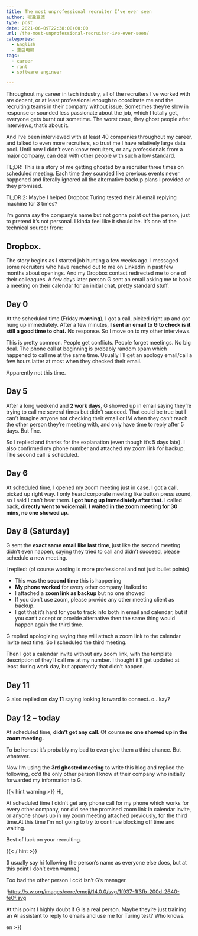 ```yaml
---
title: The most unprofessional recruiter I’ve ever seen
author: 椒盐豆豉
type: post
date: 2021-06-09T22:38:08+00:00
url: /the-most-unprofessional-recruiter-ive-ever-seen/
categories:
  - English
  - 重启电脑
tags:
  - career
  - rant
  - software engineer

---
```

Throughout my career in tech industry, all of the recruiters I’ve worked with are decent, or at least professional enough to coordinate me and the recruiting teams in their company without issue. Sometimes they’re slow in response or sounded less passionate about the job, which I totally get, everyone gets burnt out sometime. The worst case, they ghost people after interviews, that’s about it.

And I’ve been interviewed with at least 40 companies throughout my career, and talked to even more recruiters, so trust me I have relatively large data pool. Until now I didn’t even know recruiters, or any professionals from a major company, can deal with other people with such a low standard.

TL;DR: This is a story of me getting ghosted by a recruiter three times on scheduled meeting. Each time they sounded like previous events never happened and literally ignored all the alternative backup plans I provided or they promised.

TL;DR 2: Maybe I helped Dropbox Turing tested their AI email replying machine for 3 times?

I’m gonna say the company’s name but not gonna point out the person, just to pretend it’s not personal. I kinda feel like it should be. It’s one of the technical sourcer from:

## **Dropbox.**

The story begins as I started job hunting a few weeks ago. I messaged some recruiters who have reached out to me on Linkedin in past few months about openings. And my Dropbox contact redirected me to one of their colleagues. A few days later person G sent an email asking me to book a meeting on their calendar for an initial chat, pretty standard stuff.

## **Day 0**

At the scheduled time (Friday **morning**), I got a call, picked right up and got hung up immediately. After a few minutes, **I sent an email to G to check is it still a good time to chat.** No response. So I move on to my other interviews.

This is pretty common. People get conflicts. People forget meetings. No big deal. The phone call at beginning is probably random spam which happened to call me at the same time. Usually I’ll get an apology email/call a few hours latter at most when they checked their email.

Apparently not this time.

## **Day 5**

After a long weekend and **2 work days**, G showed up in email saying they’re trying to call me several times but didn’t succeed. That could be true but I can’t imagine anyone not checking their email or IM when they can’t reach the other person they’re meeting with, and only have time to reply after 5 days. But fine.

So I replied and thanks for the explanation (even though it’s 5 days late). I also confirmed my phone number and attached my zoom link for backup. The second call is scheduled.

## **Day 6**

At scheduled time, I opened my zoom meeting just in case. I got a call, picked up right way. I only heard corporate meeting like button press sound, so I said I can’t hear them. I **got hung up immediately after that**. I called back, **directly went to voicemail.** **I waited in the zoom meeting for 30 mins, no one showed up**.

## **Day 8 (Saturday)**

G sent the **exact same email like last time**, just like the second meeting didn’t even happen, saying they tried to call and didn’t succeed, please schedule a new meeting.

I replied: (of course wording is more professional and not just bullet points)

- This was the **second time** this is happening
- **My phone worked** for every other company I talked to
- I attached a **zoom link as backup** but no one showed
- If you don’t use zoom, please provide any other meeting client as backup.
- I got that it’s hard for you to track info both in email and calendar, but if you can’t accept or provide alternative then the same thing would happen again the third time.

G replied apologizing saying they will attach a zoom link to the calendar invite next time. So I scheduled the third meeting.

Then I got a calendar invite without any zoom link, with the template description of they’ll call me at my number. I thought it’ll get updated at least during work day, but apparently that didn’t happen.

## **Day 11**

G also replied on **day 11** saying looking forward to connect. o…kay?

## **Day 12 – today**

At scheduled time, **didn’t get any call**. Of course **no one showed up in the zoom meeting.**

To be honest it’s probably my bad to even give them a third chance. But whatever.

Now I’m using the **3rd ghosted meeting** to write this blog and replied the following, cc’d the only other person I know at their company who initially forwarded my information to G.

{{< hint warning >}}
Hi,

At scheduled time I didn’t get any phone call for my phone which works for every other company, nor did see the promised zoom link in calendar invite, or anyone shows up in my zoom meeting attached previously, for the third time.At this time I’m not going to try to continue blocking off time and waiting.

Best of luck on your recruiting.

{{< / hint >}}

(I usually say hi following the person’s name as everyone else does, but at this point I don’t even wanna.)

Too bad the other person I cc’d isn’t G’s manager.

!https://s.w.org/images/core/emoji/14.0.0/svg/1f937-1f3fb-200d-2640-fe0f.svg

At this point I highly doubt if G is a real person. Maybe they’re just training an AI assistant to reply to emails and use me for Turing test? Who knows.

en >}}